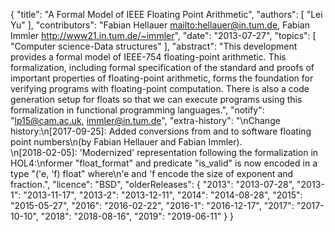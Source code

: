{
    "title": "A Formal Model of IEEE Floating Point Arithmetic",
    "authors": [
        "Lei Yu"
    ],
    "contributors": "Fabian Hellauer <mailto:hellauer@in.tum.de>, Fabian Immler <http://www21.in.tum.de/~immler>",
    "date": "2013-07-27",
    "topics": [
        "Computer science-Data structures"
    ],
    "abstract": "This development provides a formal model of IEEE-754 floating-point arithmetic. This formalization, including formal specification of the standard and proofs of important properties of floating-point arithmetic, forms the foundation for verifying programs with floating-point computation. There is also a code generation setup for floats so that we can execute programs using this formalization in functional programming languages.",
    "notify": "lp15@cam.ac.uk, immler@in.tum.de",
    "extra-history": "\nChange history:\n[2017-09-25]: Added conversions from and to software floating point numbers\n(by Fabian Hellauer and Fabian Immler).<br>\n[2018-02-05]: 'Modernized' representation following the formalization in HOL4:\nformer \"float_format\" and predicate \"is_valid\" is now encoded in a type \"('e, 'f) float\" where\n'e and 'f encode the size of exponent and fraction.",
    "licence": "BSD",
    "olderReleases": {
        "2013": "2013-07-28",
        "2013-1": "2013-11-17",
        "2013-2": "2013-12-11",
        "2014": "2014-08-28",
        "2015": "2015-05-27",
        "2016": "2016-02-22",
        "2016-1": "2016-12-17",
        "2017": "2017-10-10",
        "2018": "2018-08-16",
        "2019": "2019-06-11"
    }
}